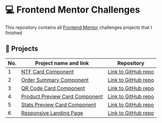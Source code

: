 # 💻 Frontend Mentor Challenges

This repository contains all [Frontend Mentor](https://www.frontendmentor.io/challenges) challenges projects that I finished

## 📃 Projects

| No. | Project name and link                                                                             | Repository |
| --- | ------------------------------------------------------------------------------------------------- | ---- |
| 1   | [NTF Card Component](https://fabianojunior1.github.io/Frontend-Mentor/nft-preview-card-component/)| [Link to GitHub repo](https://github.com/fabianojunior1/Frontend-Mentor/tree/main/nft-preview-card-component) |
| 2   | [Order Summary Component](https://fabianojunior1.github.io/Frontend-Mentor/order-summary-component/)| [Link to GitHub repo](https://github.com/fabianojunior1/Frontend-Mentor/tree/main/order-summary-component) |
| 3   | [QR Code Card Component](https://fabianojunior1.github.io/Frontend-Mentor/qr-code-component/)| [Link to GitHub repo](https://github.com/fabianojunior1/Frontend-Mentor/tree/main/qr-code-component) |
| 4   | [Product Preview Card Component](https://fabianojunior1.github.io/Frontend-Mentor/product-preview-card-component/)| [Link to GitHub repo](https://github.com/fabianojunior1/Frontend-Mentor/tree/main/product-preview-card-component) |
| 5   | [Stats Preview Card Component](https://fabianojunior1.github.io/Frontend-Mentor/stats-preview-card-component/)| [Link to GitHub repo](https://github.com/fabianojunior1/Frontend-Mentor/tree/main/stats-preview-card-component) |
| 6   | [Responsive Landing Page](https://fabianojunior1.github.io/Frontend-Mentor/huddle-landing-page-with-single-introductory-section-master/)| [Link to GitHub repo](https://github.com/fabianojunior1/Frontend-Mentor/tree/main/huddle-landing-page-with-single-introductory-section-master) |
